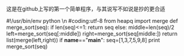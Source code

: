 这是在github上写的第一个简单程序，与其说写不如说是抄的更合适

 #!/usr/bin/env python \n
 #coding:utf-8
from heapq import merge
def merge_sort(seq):
  if len(seq)<=1:
    return seq
  else:
    middle=len(seq)/2
    left=merge_sort(seq[:middle])
    right=merge_sort(seq[middle:])
    return list(merge(left,right))
if __name__=="__main__":
  seq=[1,3,7,5,9,8]
  print merge_sort(seq)
